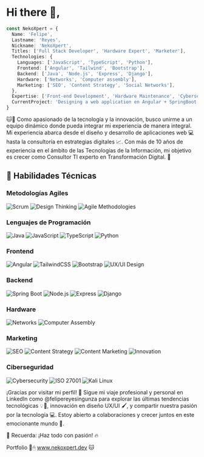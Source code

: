 # Hi there 👋, 
```typescript
const NekoXpert = {
  Name: 'Felipe',
  Lastname: 'Reyes',
  Nickname: 'NekoXpert',
  Titles: ['Full Stack Developer', 'Hardware Expert', 'Marketer'],
  Technologies: {
    Languages: ['JavaScript', 'TypeScript', 'Python'],
    Frontend: ['Angular', 'Tailwind', 'Bootstrap'],
    Backend: ['Java', 'Node.js', 'Express', 'Django'],
    Hardware: ['Networks', 'Computer assembly'],
    Marketing: ['SEO', 'Content Strategy', 'Social Networks'],
  },
  Expertise: ['Front-end Development', 'Hardware Maintenance', 'Cybersecurity', 'Strategic Marketing'],
  CurrentProject: 'Designing a web application en Angular + SpringBoot + PostgreSQL'
}
```
🐱📲 Como apasionado de la tecnología y la innovación, busco unirme a un equipo dinámico donde pueda integrar mi experiencia de manera integral. Mi experiencia abarca desde el diseño y desarrollo de aplicaciones web 💻 hasta la consultoría en estrategias digitales 📈. Con más de 10 años de experiencia en el ámbito de las Tecnologías de la Información, mi objetivo es crecer como Consultor TI experto en Transformación Digital. 🚀

## 🌟 Habilidades Técnicas
### Metodologías Agiles
![Scrum](https://img.shields.io/badge/Scrum-6DB33F?style=for-the-badge&logo=scrumalliance&logoColor=white)
![Design Thinking](https://img.shields.io/badge/Design_Thinking-FF9E0F?style=for-the-badge&logo=mindnode&logoColor=white)
![Agile Methodologies](https://img.shields.io/badge/Agile_Methodologies-2496ED?style=for-the-badge&logo=jira&logoColor=white)

### Lenguajes de Programación
![Java](https://img.shields.io/badge/Java-e30613?style=for-the-badge&logo=java&logoColor=white)
![JavaScript](https://img.shields.io/badge/JavaScript-F7DF1E?style=for-the-badge&logo=javascript&logoColor=black)
![TypeScript](https://img.shields.io/badge/TypeScript-007ACC?style=for-the-badge&logo=typescript&logoColor=white)
![Python](https://img.shields.io/badge/Python-3776AB?style=for-the-badge&logo=python&logoColor=white)

### Frontend
![Angular](https://img.shields.io/badge/Angular-D556FF?style=for-the-badge&logo=angular&logoColor=white)
![TailwindCSS](https://img.shields.io/badge/Tailwind_CSS-38B2AC?style=for-the-badge&logo=tailwind-css&logoColor=white)
![Bootstrap](https://img.shields.io/badge/Bootstrap-563D7C?style=for-the-badge&logo=bootstrap&logoColor=white)
![UX/UI Design](https://img.shields.io/badge/UX_UI_Design-7f00ff?style=for-the-badge&logo=figma&logoColor=white)

### Backend
![Spring Boot](https://img.shields.io/badge/Spring_Boot-6DB33F?style=for-the-badge&logo=spring-boot&logoColor=white)
![Node.js](https://img.shields.io/badge/Node.js-339933?style=for-the-badge&logo=node-dot-js&logoColor=white)
![Express](https://img.shields.io/badge/Express-000000?style=for-the-badge&logo=express&logoColor=white)
![Django](https://img.shields.io/badge/Django-092E20?style=for-the-badge&logo=django&logoColor=white)

### Hardware
![Networks](https://img.shields.io/badge/Networks-0078D7?style=for-the-badge&logo=cisco&logoColor=white)
![Computer Assembly](https://img.shields.io/badge/Computer_Assembly-0048ff?style=for-the-badge&logo=computer&logoColor=white)

### Marketing
![SEO](https://img.shields.io/badge/SEO-4285F4?style=for-the-badge&logo=google&logoColor=white)
![Content Strategy](https://img.shields.io/badge/Content_Strategy-FF5722?style=for-the-badge&logo=buffer&logoColor=white)
![Content Marketing](https://img.shields.io/badge/Content_Marketing-0A66C2?style=for-the-badge&logo=buffer&logoColor=white)
![Innovation](https://img.shields.io/badge/Innovation-008080?style=for-the-badge&logo=lightbulb&logoColor=white)


### Ciberseguridad
![Cybersecurity](https://img.shields.io/badge/Cybersecurity-4511d6?style=for-the-badge&logo=security&logoColor=white)
![ISO 27001](https://img.shields.io/badge/ISO_27001-003366?style=for-the-badge&logo=iso&logoColor=white)
![Kali Linux](https://img.shields.io/badge/Kali_Linux-557C94?style=for-the-badge&logo=kalilinux&logoColor=white)



¡Gracias por visitar mi perfil! 🌟 Sigue mi viaje profesional y personal en LinkedIn como @felipereyesingunza para explorar las últimas tendencias tecnológicas 💡📡, innovación en diseño UX/UI 🖌️, y compartir nuestra pasión por la tecnología 💻. Estoy abierto a colaboraciones y crecer juntos en este emocionante mundo 🚀.

🌟 Recuerda: ¡Haz todo con pasión! 🔥

Portfolio 📂🖱 www.nekoxpert.dev 🐱
